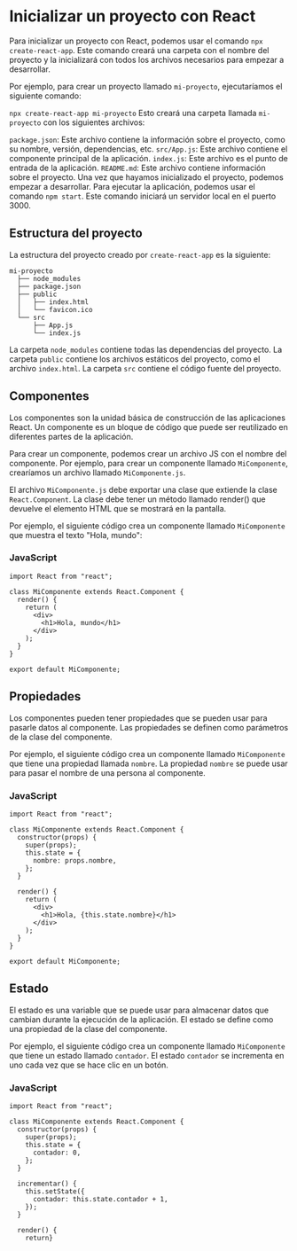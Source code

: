# Inicializar un proyecto con React

Para inicializar un proyecto con React, podemos usar el comando ``npx create-react-app``. Este comando creará una carpeta con el nombre del proyecto y la inicializará con todos los archivos necesarios para empezar a desarrollar.

Por ejemplo, para crear un proyecto llamado ``mi-proyecto``, ejecutaríamos el siguiente comando:

``npx create-react-app mi-proyecto``
Esto creará una carpeta llamada ``mi-proyecto`` con los siguientes archivos:

``package.json``: Este archivo contiene la información sobre el proyecto, como su nombre, versión, dependencias, etc.
``src/App.js``: Este archivo contiene el componente principal de la aplicación.
``index.js``: Este archivo es el punto de entrada de la aplicación.
``README.md``: Este archivo contiene información sobre el proyecto.
Una vez que hayamos inicializado el proyecto, podemos empezar a desarrollar. Para ejecutar la aplicación, podemos usar el comando ``npm start``. Este comando iniciará un servidor local en el puerto 3000.

## Estructura del proyecto

La estructura del proyecto creado por ``create-react-app`` es la siguiente:

```
mi-proyecto
  ├── node_modules
  ├── package.json
  ├── public
  │   ├── index.html
  │   └── favicon.ico
  └── src
      ├── App.js
      └── index.js
```
La carpeta ``node_modules`` contiene todas las dependencias del proyecto. La carpeta ``public`` contiene los archivos estáticos del proyecto, como el archivo ``index.html``. La carpeta ``src`` contiene el código fuente del proyecto.

## Componentes

Los componentes son la unidad básica de construcción de las aplicaciones React. Un componente es un bloque de código que puede ser reutilizado en diferentes partes de la aplicación.

Para crear un componente, podemos crear un archivo JS con el nombre del componente. Por ejemplo, para crear un componente llamado ``MiComponente``, crearíamos un archivo llamado ``MiComponente.js``.

El archivo ``MiComponente.js`` debe exportar una clase que extiende la clase ``React.Component``. La clase debe tener un método llamado render() que devuelve el elemento HTML que se mostrará en la pantalla.

Por ejemplo, el siguiente código crea un componente llamado ``MiComponente`` que muestra el texto "Hola, mundo":

### JavaScript
```
import React from "react";

class MiComponente extends React.Component {
  render() {
    return (
      <div>
        <h1>Hola, mundo</h1>
      </div>
    );
  }
}

export default MiComponente;
```

## Propiedades

Los componentes pueden tener propiedades que se pueden usar para pasarle datos al componente. Las propiedades se definen como parámetros de la clase del componente.

Por ejemplo, el siguiente código crea un componente llamado ``MiComponente`` que tiene una propiedad llamada ``nombre``. La propiedad ``nombre`` se puede usar para pasar el nombre de una persona al componente.

### JavaScript
```
import React from "react";

class MiComponente extends React.Component {
  constructor(props) {
    super(props);
    this.state = {
      nombre: props.nombre,
    };
  }

  render() {
    return (
      <div>
        <h1>Hola, {this.state.nombre}</h1>
      </div>
    );
  }
}

export default MiComponente;
```
## Estado

El estado es una variable que se puede usar para almacenar datos que cambian durante la ejecución de la aplicación. El estado se define como una propiedad de la clase del componente.

Por ejemplo, el siguiente código crea un componente llamado ``MiComponente`` que tiene un estado llamado ``contador``. El estado ``contador`` se incrementa en uno cada vez que se hace clic en un botón.

### JavaScript
```
import React from "react";

class MiComponente extends React.Component {
  constructor(props) {
    super(props);
    this.state = {
      contador: 0,
    };
  }

  incrementar() {
    this.setState({
      contador: this.state.contador + 1,
    });
  }

  render() {
    return}
```
